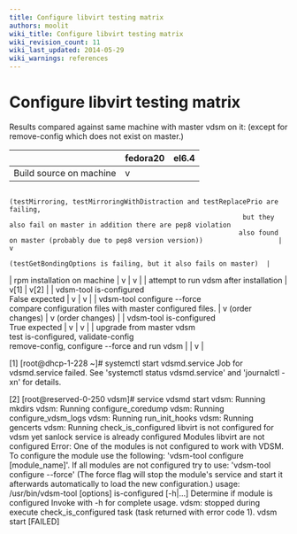 ```yaml
---
title: Configure libvirt testing matrix
authors: moolit
wiki_title: Configure libvirt testing matrix
wiki_revision_count: 11
wiki_last_updated: 2014-05-29
wiki_warnings: references
---
```


# Configure libvirt testing matrix

Results compared against same machine with master vdsm on it: (except for remove-config which does not exist on master.)

|                                                            | fedora20                                                                      | el6.4                                                           |
|------------------------------------------------------------|-------------------------------------------------------------------------------|-----------------------------------------------------------------|
| Build source on machine                                    | v                                                                             
                                                              (testMirroring, testMirroringWithDistraction and testReplacePrio are failing,  
                                                               but they also fail on master in addition there are pep8 violation             
                                                              also found on master (probably due to pep8 version version))                   | v                                                               
                                                                                                                                              (testGetBondingOptions is failing, but it also fails on master)  |
| rpm installation on machine                                | v                                                                             | v                                                               |
| attempt to run vdsm after installation                     | v[1]                                                                          | v[2]                                                            |
| vdsm-tool is-configured                                    
 False expected                                              | v                                                                             | v                                                               |
| vdsm-tool configure --force                                
  compare configuration files with master configured files.  | v (order changes)                                                             | v (order changes)                                               |
| vdsm-tool is-configured                                    
 True expected                                               | v                                                                             | v                                                               |
| upgrade from master vdsm                                   
 test is-configured, validate-config                         
  remove-config, configure --force and run vdsm              |                                                                               | v                                                               |

<references/>

[1] [root@dhcp-1-228 ~]# systemctl start vdsmd.service
Job for vdsmd.service failed. See 'systemctl status vdsmd.service' and 'journalctl -xn' for details.

[2] [root@reserved-0-250 vdsm]# service vdsmd start
vdsm: Running mkdirs
vdsm: Running configure_coredump
vdsm: Running configure_vdsm_logs
vdsm: Running run_init_hooks
vdsm: Running gencerts
vdsm: Running check_is_configured
libvirt is not configured for vdsm yet
sanlock service is already configured
Modules libvirt are not configured
Error:
One of the modules is not configured to work with VDSM.
To configure the module use the following:
'vdsm-tool configure [module_name]'.
If all modules are not configured try to use:
'vdsm-tool configure --force'
(The force flag will stop the module's service and start it
afterwards automatically to load the new configuration.)
usage:
 /usr/bin/vdsm-tool [options] is-configured [-h|...]
 Determine if module is configured
 Invoke with -h for complete usage.
 vdsm: stopped during execute check_is_configured task (task returned with error code 1).
vdsm start [FAILED]
